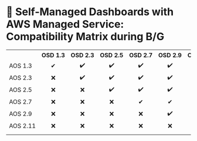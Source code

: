 # 🎯 Self-Managed Dashboards with AWS Managed Service: Compatibility Matrix during B/G

<table>
  <tr>
    <th nowrap="nowrap"></th>    
    <th nowrap="nowrap" align="center" title="">OSD 1.3</th>
    <th nowrap="nowrap" align="center" title="">OSD 2.3</th>
    <th nowrap="nowrap" align="center" title="">OSD 2.5</th>
    <th nowrap="nowrap" align="center" title="">OSD 2.7</th>
    <th nowrap="nowrap" align="center" title="">OSD 2.9</th>
    <th nowrap="nowrap" align="center" title="">OSD 2.11</th>
    <th nowrap="nowrap" align="center" title="">OSD 2.13</th>
  </tr>  
  <tr>
    <td nowrap="nowrap"> AOS 1.3 </td>    
    <td nowrap="nowrap" align="center" data-plugin=>✔</td>
    <td nowrap="nowrap" align="center" data-plugin=>✔️</td>
    <td nowrap="nowrap" align="center" data-plugin=>✔️</td>
    <td nowrap="nowrap" align="center" data-plugin=>✔️</td>
    <td nowrap="nowrap" align="center" data-plugin=>✔️</td>
    <td nowrap="nowrap" align="center" data-plugin=>✔️</td>
    <td nowrap="nowrap" align="center" data-plugin=>✔️</td>
  </tr>
  <tr>
    <td nowrap="nowrap"> AOS 2.3 </td>    
    <td nowrap="nowrap" align="center" data-plugin=>❌</td>
    <td nowrap="nowrap" align="center" data-plugin=>✔️</td>
    <td nowrap="nowrap" align="center" data-plugin=>✔️</td>
    <td nowrap="nowrap" align="center" data-plugin=>✔️</td>
    <td nowrap="nowrap" align="center" data-plugin=>✔️</td>
    <td nowrap="nowrap" align="center" data-plugin=>✔️</td>
    <td nowrap="nowrap" align="center" data-plugin=>✔️</td>
  </tr>
  <tr>
    <td nowrap="nowrap"> AOS 2.5 </td>    
    <td nowrap="nowrap" align="center" data-plugin=>❌</td>
    <td nowrap="nowrap" align="center" data-plugin=>❌</td>
    <td nowrap="nowrap" align="center" data-plugin=>✔️</td>
    <td nowrap="nowrap" align="center" data-plugin=>✔️</td>
    <td nowrap="nowrap" align="center" data-plugin=>✔️</td>
    <td nowrap="nowrap" align="center" data-plugin=>✔️</td>
    <td nowrap="nowrap" align="center" data-plugin=>✔️</td>
  </tr>
  <tr>
    <td nowrap="nowrap"> AOS 2.7 </td>    
    <td nowrap="nowrap" align="center" data-plugin=>❌</td>
    <td nowrap="nowrap" align="center" data-plugin=>❌</td>
    <td nowrap="nowrap" align="center" data-plugin=>❌</td>
    <td nowrap="nowrap" align="center" data-plugin=>✔</td>
    <td nowrap="nowrap" align="center" data-plugin=>✔</td>
    <td nowrap="nowrap" align="center" data-plugin=>✔</td>
    <td nowrap="nowrap" align="center" data-plugin=>✔️</td>
  </tr>
  <tr>
    <td nowrap="nowrap"> AOS 2.9 </td>    
    <td nowrap="nowrap" align="center" data-plugin=>❌</td>
    <td nowrap="nowrap" align="center" data-plugin=>❌</td>
    <td nowrap="nowrap" align="center" data-plugin=>❌</td>
    <td nowrap="nowrap" align="center" data-plugin=>❌</td>
    <td nowrap="nowrap" align="center" data-plugin=>✔️</td>
    <td nowrap="nowrap" align="center" data-plugin=>✔️</td>
    <td nowrap="nowrap" align="center" data-plugin=>✔️</td>
  </tr>
  <tr>
    <td nowrap="nowrap"> AOS 2.11 </td>    
    <td nowrap="nowrap" align="center" data-plugin=>❌</td>
    <td nowrap="nowrap" align="center" data-plugin=>❌</td>
    <td nowrap="nowrap" align="center" data-plugin=>❌</td>
    <td nowrap="nowrap" align="center" data-plugin=>❌</td>
    <td nowrap="nowrap" align="center" data-plugin=>❌</td>
    <td nowrap="nowrap" align="center" data-plugin=>✔️</td>
    <td nowrap="nowrap" align="center" data-plugin=>✔️</td>
  </tr>
  <tr>
    <td colspan="70"></td>
  </tr>
</table>


